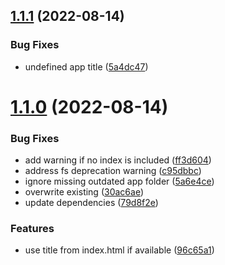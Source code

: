 ## [1.1.1](https://github.com/seleb/pkg-and-serve/compare/v1.1.0...v1.1.1) (2022-08-14)


### Bug Fixes

* undefined app title ([5a4dc47](https://github.com/seleb/pkg-and-serve/commit/5a4dc47055eda9509421179be71d5af58b07c530))

# [1.1.0](https://github.com/seleb/pkg-and-serve/compare/v1.0.0...v1.1.0) (2022-08-14)


### Bug Fixes

* add warning if no index is included ([ff3d604](https://github.com/seleb/pkg-and-serve/commit/ff3d604000fd469f8139070342946b4f08c146b1))
* address fs deprecation warning ([c95dbbc](https://github.com/seleb/pkg-and-serve/commit/c95dbbc8db94b5eb2a0694479a05d31ecbb138bd))
* ignore missing outdated app folder ([5a6e4ce](https://github.com/seleb/pkg-and-serve/commit/5a6e4cea452aea8148cac1432886fa526a0a0bf9))
* overwrite existing ([30ac6ae](https://github.com/seleb/pkg-and-serve/commit/30ac6aefb8c0e5d8f2f4eeee6f994856aed7d310))
* update dependencies ([79d8f2e](https://github.com/seleb/pkg-and-serve/commit/79d8f2e536e03571933ea9fc823b4503647930cc))


### Features

* use title from index.html if available ([96c65a1](https://github.com/seleb/pkg-and-serve/commit/96c65a10ec888953f45014fb65343b99d023306e))
